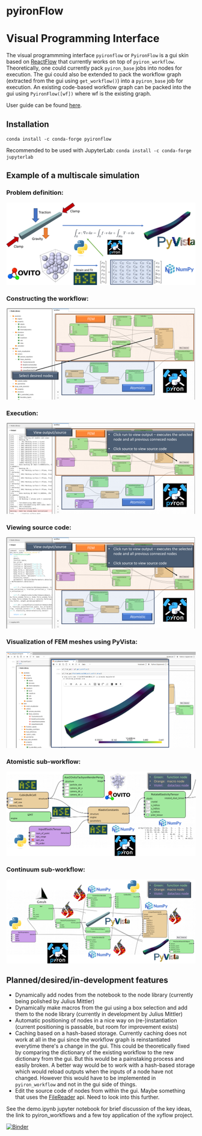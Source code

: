 # pyironFlow

# Visual Programming Interface
The visual programmming interface `pyironflow` or `PyironFlow` is a gui skin based on [ReactFlow](https://reactflow.dev/) that currently works on top of `pyiron_workflow`. Theoretically, one could currently pack `pyiron_base` jobs into nodes for execution. The gui could also be extended to pack the workflow graph (extracted from the gui using `get_workflow()`) into a `pyiron_base` job for execution. An existing code-based workflow graph can be packed into the gui using `PyironFlow([wf])` where wf is the existing graph.

User guide can be found [here](https://github.com/pyiron/pyironFlow/blob/main/docs/user_guide.md).

## Installation

`conda install -c conda-forge pyironflow`

Recommended to be used with JupyterLab: `conda install -c conda-forge jupyterlab`

## Example of a multiscale simulation

### Problem definition:
![atomistics_to_continuum](docs/_static/multiscale_pf_science.png)

### Constructing the workflow:
![select_nodes](docs/_static/multiscale_pf_node_select.png)

### Execution:
![view_output](docs/_static/multiscale_pf_view_output.png)

### Viewing source code:
![view_source](docs/_static/multiscale_pf_view_source.png)

### Visualization of FEM meshes using PyVista:
![visualize_mesh](docs/_static/multiscale_pf_visualize_mesh.png)

### Atomistic sub-workflow:
![atomistic_part](docs/_static/multiscale_pf_atomistic_workflow.png)

### Continuum sub-workflow:
![continuum_part](docs/_static/multiscale_pf_FEM_workflow.png)

## Planned/desired/in-development features

- Dynamically add nodes from the notebook to the node library (currently being polished by Julius Mittler)
- Dynamically make macros from the gui using a box selection and add them to the node library (currently in development by Julius Mittler)
- Automatic positioning of nodes in a nice way on (re-)instantiation (current positioning is passable, but room for improvement exists)
- Caching based on a hash-based storage. Currently caching does not work at all in the gui since the workflow graph is reinstantiated everytime there's a change in the gui. This could be theoretically fixed by comparing the dictionary of the existing workflow to the new dictionary from the gui. But this would be a painstaking process and easily broken. A better way would be to work with a hash-based storage which would reload outputs when the inputs of a node have not changed. However this would have to be implemented in `pyiron_workflow` and not in the gui side of things.
- Edit the source code of nodes from within the gui. Maybe something that uses the [FileReader](https://stackoverflow.com/questions/51272255/how-to-use-filereader-in-react) api. Need to look into this further.

See the demo.ipynb jupyter notebook for  brief discussion of the key ideas, the link to pyiron_workflows and a few toy application of the xyflow project.

[![Binder](https://mybinder.org/badge_logo.svg)](https://mybinder.org/v2/gh/pyiron/pyironFlow/HEAD?labpath=pyironflow_demo.ipynb)

